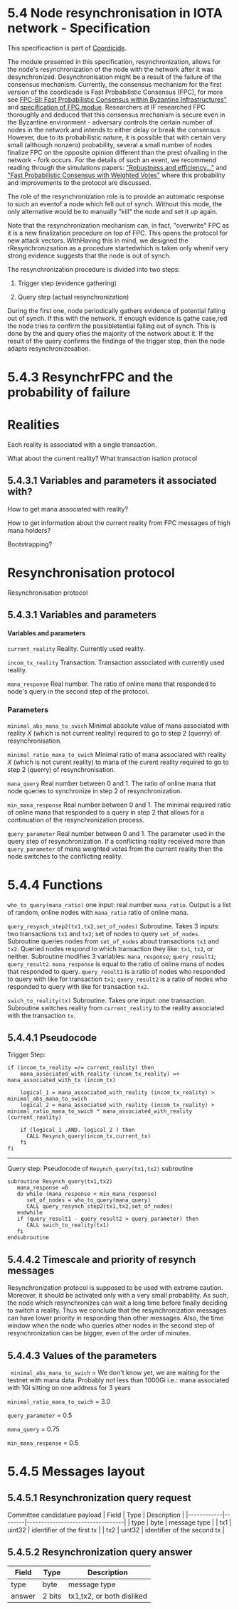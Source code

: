


# 5.4 Node resynchronisation in IOTA network - Specification 




This specificaction is part of [Coordicide](https://coordicide.iota.org/).



The module presented in this specification, resynchronization, allows for the node's resynchronization of the node with the network after it was desynchronized. Desynchronisation might be a result of the failure of the consensus mechanism.  Currently, the consensus mechanism for the first version of the coordicade is Fast Probabilistic Consensus (FPC), for more see [FPC-BI: Fast Probabilistic Consensus within Byzantine Infrastructures"](https://arxiv.org/abs/1905.10895) and [specification of FPC modue](https://hackmd.io/s/HkFbpbTrU). Researchers at IF researched FPC thoroughly and deduced that this consensus mechanism is secure even in the Byzantine environment - adversary controls the certain number of nodes in the network and intends to either delay or break the consensus. However, due to its probabilistic nature, it is possible that with certain very small (although nonzero) probability, several a small number of nodes finalize FPC on the opposite opinion different than the prest ofvailing in the network - fork occurs. For the details of such an event, we recommend reading through the simulations papers:  ["Robustness and efficiency..."](https://arxiv.org/abs/1911.08787) and ["Fast Probabilistic Consensus with Weighted Votes"](https://www.overleaf.com/project/5e3a96c9ebfeb20001821bb5) where this probability and improvements to the protocol are discussed.



The role of the resynchronization role is to provide an automatic response to such an eventof a node which fell out of synch. Without this mode, the only alternative would be to manually "kill" the node and set it up again. 



Note that the resynchronization mechanism can, in fact, "overwrite" FPC as it is a new finalization procedure on top of FPC. This opens the protocol for new attack vectors. WithHaving this in mind, we designed the rResynchronizsation as a procedure startedwhich is taken only whenif very strong evidence suggests that the node is out of synch. 



The resynchronization procedure is divided into two steps:

1. Trigger step (evidence gathering)

2. Query step (actual resynchronization)



During the first one, node periodically gathers evidence of potential falling out of synch. If this with the network. If enough evidence is gathe case,red the node tries to confirm the possibletential falling out of synch. This is done by the and query ofies the majority of the network about it. If the result of the query confirms the findings of the trigger step, then the node adapts resynchronizesation. 








# 5.4.3 ResynchrFPC and the probability of failure

# Realities 

Each reality is associated with a single transaction. 

What about the current reality? What transaction isation protocol

## 5.4.3.1 Variables and parameters  it associated with?

How to get mana associated with reality?

How to get information about the current reality from FPC messages of high mana holders? 

Bootstrapping? 



# Resynchronisation protocol

Resynchronisation protocol

## 5.4.3.1 Variables and parameters 

#### Variables and parameters 






`current_reality` Reality. Currently used reality.



`incom_tx_reality` Transaction. Transaction associated with currently used reality. 



`mana_response` Real number. The ratio of online mana that responded to node's query in the second step of the protocol. 



### Parameters 







`minimal_abs_mana_to_swich` Minimal absolute value of mana associated with reality $X$ (which is not current reality) required to go to step 2 (querry) of resynchronisation. 


`minimal_ratio_mana_to_swich` Minimal ratio of mana associated with reality $X$ (which is not curent reality) to mana of the curent reality required to go to step 2 (querry) of resynchronisation. 


`mana_query`  Real number between 0 and 1. The ratio of online mana that node queries to synchronize in step 2 of resynchronization.



`min_mana_response` Real number between 0 and 1. The minimal required ratio of online mana that responded to a query in step 2 that allows for a continuation of the resynchronization process.



`query_parameter` Real number between 0 and 1. The parameter used in the query step of resynchronization. If a conflicting reality received more than `query_parameter` of mana weighted votes from the current reality then the node switches to the conflicting reality. 




# 5.4.4 Functions



`who_to_query(mana_ratio)`  one input: real number `mana_ratio`. Output is a list of random, online nodes with `mana_ratio` ratio of online mana.


`query_resynch_step2(tx1,tx2,set_of_nodes)` Subroutine. Takes 3 inputs: two transactions `tx1` and `tx2`; set of nodes to query `set_of_nodes`. Subroutine queries nodes from `set_of_nodes` about transactions `tx1` and `tx2`. Queried nodes respond to which transaction they like: `tx1`, `tx2`, or neither. Subroutine modifies 3 variables: `mana_response`; `query_result1`; `query_result2`. `mana_response` is equal to the ratio of online mana of nodes that responded to query. `query_result1` is a ratio of nodes who responded to query with like for transaction `tx1`; `query_result2` is a ratio of nodes who responded to query with like for transaction `tx2`.


 `swich_to_reality(tx)` Subroutine. Takes one input: one transaction. Subroutine switches reality from `current_reality` to the reality associated with the transaction `tx`. 





## 5.4.4.1 Pseudocode

Trigger Step:
```
if (incom_tx_reality =/= current_reality) then
    mana_associated_with_reality (incom_tx_reality) =+ mana_associated_with_tx (incom_tx)
    
    logical_1 = mana_associated_with_reality (incom_tx_reality) >  minimal_abs_mana_to_swich
    logical_2 = mana_associated_with_reality (incom_tx_reality) >  minimal_ratio_mana_to_swich * mana_associated_with_reality (current_reality) 
   
    if (logical_1 .AND. logical_2 ) then
      CALL Resynch_query(incom_tx,current_tx)
    fi   
fi
```
<!--- 
if (local_time mod timestep) then
    for con_real in conflicting_realities
        tx1 = reality_identifier(con_real) 
        tx2 = reality_identifier(curent_reality)
        t_0 = max(timestamp(tx1),timestamp(tx2))
        if (issued_mana(con_real,t_0,local_time) -issued_mana(curent_reality,t_0,local_time) > trigger_parameter) then 
           CALL Resynch_query(tx1,tx2)
        fi
     endfor
fi
-->


--------------------------------
Query step: 
Pseudocode of `Resynch_query(tx1,tx2)` subroutine

```
subroutine Resynch_query(tx1,tx2) 
   mana_response =0
   do while (mana_response < min_mana_response)
      set_of_nodes = who_to_query(mana_query)
      CALL query_resynch_step2(tx1,tx2,set_of_nodes)
   endwhile
   if (query_result1 - query_result2 > query_parameter) then
      CALL swich_to_reality(tx1)
   fi
endsubroutine   
```

## 5.4.4.2 Timescale and priority of resynch messages

Resynchronization protocol is supposed to be used with extreme caution. Moreover, it should be activated only with a very small probability. As such, the node which resynchronizes can wait a long time before finally deciding to switch a reality. Thus we conclude that the resynchronization messages can have lower priority in responding than other messages. Also, the time window when the node who queries other nodes in the second step of resynchronization can be bigger, even of the order of minutes. 





## 5.4.4.3 Values of the parameters

` minimal_abs_mana_to_swich` = We don't know yet, we are waiting for the testnet with mana data. Probably not less than 1000Gi i.e.: mana associated with 1Gi sitting on one address for 3 years

`minimal_ratio_mana_to_swich` = 3.0


`query_parameter` = 0.5

`mana_query` = 0.75 

`min_mana_response` = 0.5





# 5.4.5 Messages layout




## 5.4.5.1 Resynchronization query request

Committee candidature payload
| Field      | Type   | Description                      |
|------------|--------|----------------------------------|
| type       | byte   | message type                     |
| tx1        | uint32 | identifier of the first tx       |
| tx2        | uint32 | identifier of the second tx      |



## 5.4.5.2 Resynchronization query answer


| Field      | Type          | Description                      |
|------------|---------------|----------------------------------|
| type       | byte          | message type                     |
| answer     | 2 bits        | tx1,tx2, or both disliked        |



<!--stackedit_data:
eyJkaXNjdXNzaW9ucyI6eyJVNHJMbzBKa2owc3NTOTE0Ijp7In
RleHQiOiJFYWNoIHJlYWxpdHkgaXMgYXNzb2NpYXRlZCB3aXRo
IGEgc2luZ2xlIHRyYW5zYWN0aW9uLiBcblxuV2hhdCBhYm91dC
B0aGUgY3VycmVudOKApiIsInN0YXJ0IjozNTY1LCJlbmQiOjM4
NDB9LCJYWk9Qa041VWhnbU1wR3V4Ijp7InRleHQiOiJgaW5jb2
1fdHhfcmVhbGl0eWAgVHJhbnNhY3Rpb24uIFRyYW5zYWN0aW9u
IGFzc29jaWF0ZWQgd2l0aCBjdXJyZW50bHkgdXNlZCByZWFs4o
CmIiwic3RhcnQiOjQwNjcsImVuZCI6NDE1MH0sInFZQXdtTWUx
ZlNpbmh6ZE0iOnsidGV4dCI6Im1lc3NhZ2UgdHlwZSAgICAgIC
AgICAgICAgICAgICAgIHxcbnwiLCJzdGFydCI6ODQ3OSwiZW5k
Ijo4NDc5fSwieHBOdWs4MDdRQUw2bnNNViI6eyJzdGFydCI6MT
YzNywiZW5kIjoxNjU0LCJ0ZXh0IjoiZmVsbCBvdXQgb2Ygc3lu
Y2gifSwiSUpubDlqUTRKMWlpNHR1ViI6eyJzdGFydCI6MTcxNy
wiZW5kIjoxNzIzLCJ0ZXh0IjoiXCJraWxsXCIifSwiR0o3Q25p
dDZXVms3UkxKbyI6eyJzdGFydCI6MTg0NSwiZW5kIjoxODU3LC
J0ZXh0IjoiZmluYWxpemF0aW9uIn0sIkVLdWxrend6UENtUkhC
eEciOnsic3RhcnQiOjIyNDgsImVuZCI6MjY1NiwidGV4dCI6Ik
R1cmluZyB0aGUgZmlyc3Qgb25lLCBub2RlIHBlcmlvZGljYWxs
eSBnYXRoZXJzIGV2aWRlbmNlIG9mIHBvdGVudGlhbCBmYWxsaW
5nIG/igKYifSwiYjZ1WHFrdEtVSUc0c1JEdCI6eyJzdGFydCI6
MjgzNywiZW5kIjoyODQ2LCJ0ZXh0IjoiaXNhdGlvbiBwIn0sIk
xMYjRKZjFmU2xyY2lGM3IiOnsic3RhcnQiOjc4NDMsImVuZCI6
Nzg3MiwidGV4dCI6IkNvbW1pdHRlZSBjYW5kaWRhdHVyZSBwYX
lsb2FkIn19LCJjb21tZW50cyI6eyJhYTdMNHUzd1pLMDdXeE9C
Ijp7ImRpc2N1c3Npb25JZCI6IlU0ckxvMEprajBzc1M5MTQiLC
JzdWIiOiJnaDo1MDY2MTg0NCIsInRleHQiOiJXaGF0IGlzIHRo
ZSByZWFsdGlvbnNoaXAgYmV0d2VlbiB0aGVzZSBxdWVzdGlvbn
MgYW5kIHRoZSBzcGVjPyIsImNyZWF0ZWQiOjE1OTYwOTQ2ODEz
NDB9LCJya0swc0pBalppbGtxR0RRIjp7ImRpc2N1c3Npb25JZC
I6IlhaT1BrTjVVaGdtTXBHdXgiLCJzdWIiOiJnaDo1MDY2MTg0
NCIsInRleHQiOiJJIGRvbnQgdW5kZXJzdGFuZCB0aGlzIiwiY3
JlYXRlZCI6MTU5NjA5NDg0NTg1Mn0sIjB6ejNHSGRNYlhWZ1hi
RkQiOnsiZGlzY3Vzc2lvbklkIjoicVlBd21NZTFmU2luaHpkTS
IsInN1YiI6ImdoOjUwNjYxODQ0IiwidGV4dCI6Ik9iamVjdCB0
eXBlIiwiY3JlYXRlZCI6MTU5NjA5NDkzMTExM30sIkJtU2xtYT
BlSFowaWJCWFciOnsiZGlzY3Vzc2lvbklkIjoieHBOdWs4MDdR
QUw2bnNNViIsInN1YiI6ImdoOjY4MjUwMzUwIiwidGV4dCI6In
NvdW5kcyBpbmZvcm1hbCIsImNyZWF0ZWQiOjE1OTc4MDE2MTk4
MjR9LCJoNmw5b2FxV2VlMnVaT2IzIjp7ImRpc2N1c3Npb25JZC
I6IklKbmw5alE0SjFpaTR0dVYiLCJzdWIiOiJnaDo2ODI1MDM1
MCIsInRleHQiOiJyZXN0YXJ0IiwiY3JlYXRlZCI6MTU5NzgwMT
YzNTY2N30sIjF4TWpiR05kMUppOWg0NEQiOnsiZGlzY3Vzc2lv
bklkIjoiR0o3Q25pdDZXVms3UkxKbyIsInN1YiI6ImdoOjY4Mj
UwMzUwIiwidGV4dCI6IkZQQyBpcyBuZXZlciBkZWZpbmVkIGEg
YXMgYSBmaW5hbGl6YXRpb24gbWVjaGFuaXNtIiwiY3JlYXRlZC
I6MTU5NzgwMjQwNDYzOX0sInA0bDI4a09oOWNscE9qdEQiOnsi
ZGlzY3Vzc2lvbklkIjoiRUt1bGt6d3pQQ21SSEJ4RyIsInN1Yi
I6ImdoOjY4MjUwMzUwIiwidGV4dCI6ImdyYW1tYXIiLCJjcmVh
dGVkIjoxNTk3ODAyNDM1NDE0fSwiVWUxY2VWR0xmNFlrQkdGZi
I6eyJkaXNjdXNzaW9uSWQiOiJiNnVYcWt0S1VJRzRzUkR0Iiwi
c3ViIjoiZ2g6NjgyNTAzNTAiLCJ0ZXh0IjoiPyIsImNyZWF0ZW
QiOjE1OTc4MDI0NTU3MDl9LCJ3ajh1WXh3NkR3VnZrSVQ3Ijp7
ImRpc2N1c3Npb25JZCI6IkxMYjRKZjFmU2xyY2lGM3IiLCJzdW
IiOiJnaDo2ODI1MDM1MCIsInRleHQiOiI/IiwiY3JlYXRlZCI6
MTU5NzgwMjc5Mzc2OH19LCJoaXN0b3J5IjpbLTE3NjQ2MTIwOT
csLTE3MDA2OTU2NDksMTI0MTY5ODA5NiwtMTc2ODQ4MDI2Miwt
MzE1MDQwNTQwLC05MzUzMTQ1MjEsMTgxNzEzNTU1NCwtNjkwNT
U2OTI0LC0xNTk4NzM5OTksLTcwMDMyMzM2Nl19
-->